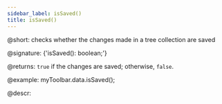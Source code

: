 ```yaml
---
sidebar_label: isSaved()
title: isSaved()
---          
```


@short: checks whether the changes made in a tree collection are saved

@signature: {'isSaved(): boolean;'}

@returns:
`true` if the changes are saved; otherwise, `false`.

@example:
myToolbar.data.isSaved();

@descr:

[comment]: # (@relatedapi: tree_collection/api/save.md)
